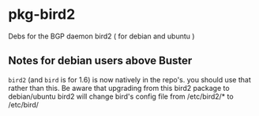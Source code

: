 # pkg-bird2
Debs for the BGP daemon bird2 ( for debian and ubuntu )

## Notes for debian users above Buster

`bird2` (and `bird` is for 1.6) is now natively in the repo's. you should use that rather than this. Be aware that upgrading from this bird2 package to debian/ubuntu bird2 will change bird's config file from /etc/bird2/* to /etc/bird/
